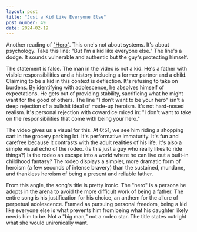 ```yaml
---
layout: post
title: "Just a Kid Like Everyone Else"
post_number: 49
date: 2024-02-19
---
```


Another reading of ["Hero"](https://www.youtube.com/watch?v=mHeK0Cwr9sg). This one's not about systems. It's about psychology. Take this line: "But I'm a kid like everyone else." The line's a dodge. It sounds vulnerable and authentic but the guy's protecting himself.

The statement is false. The man in the video is not a kid. He's a father with visible responsibilities and a history including a former partner and a child. Claiming to be a kid in this context is deflection. It's refusing to take on burdens. By identifying with adolescence, he absolves himself of expectations. He gets out of providing stability, sacrificing what he might want for the good of others. The line "I don't want to be your hero" isn't a deep rejection of a bullshit ideal of made-up heroism. It's not hard-nosed realism. It's personal rejection with cowardice mixed in: "I don't want to take on the responsibilities that come with being your hero."

The video gives us a visual for this. At 0:51, we see him riding a shopping cart in the grocery parking lot. It's performative immaturity. It's fun and carefree because it contrasts with the adult realities of his life. It's also a simple visual echo of the rodeo. (Is this just a guy who really likes to ride things?) Is the rodeo an escape into a world where he can live out a built-in childhood fantasy? The rodeo displays a simpler, more dramatic form of heroism (a few seconds of intense bravery) than the sustained, mundane, and thankless heroism of being a present and reliable father.

From this angle, the song's title is pretty ironic. The "hero" is a persona he adopts in the arena to avoid the more difficult work of being a father. The entire song is his justification for his choice, an anthem for the allure of perpetual adolescence. Framed as pursuing personal freedom, being a kid like everyone else is what prevents him from being what his daughter likely needs him to be. Not a "big man," not a rodeo star. The title states outright what she would unironically want.